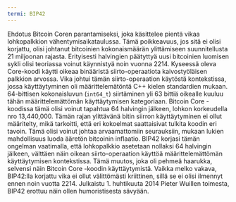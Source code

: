 ```yaml
---
termi: BIP42
---
```


Ehdotus Bitcoin Coren parantamiseksi, joka käsittelee pientä vikaa lohkopalkkion vähentymisaikataulussa. Tämä poikkeavuus, jos sitä ei olisi korjattu, olisi johtanut bitcoinien kokonaismäärän ylittämiseen suunnitellusta 21 miljoonan rajasta. Erityisesti halvingien päätyttyä uusi bitcoinien luomisen sykli olisi teoriassa voinut käynnistyä noin vuonna 2214. Kyseessä oleva Core-koodi käytti oikeaa binääristä siirto-operaatiota kaivostyöläisen palkkion arvossa. Vika johtui tämän siirto-operaation käytöstä kontekstissa, jossa käyttäytyminen oli määrittelemätöntä C++ kielen standardien mukaan. 64-bittisen kokonaisluvun (`int64_t`) siirtäminen yli 63 bittiä oikealle kuuluu tähän määrittelemättömän käyttäytymisen kategoriaan. Bitcoin Core -koodissa tämä olisi voinut tapahtua 64 halvingin jälkeen, lohkon korkeudella nro 13,440,000. Tämän rajan ylittävänä bitin siirron käyttäytyminen ei ollut määritelty, mikä tarkoitti, että eri kokoelmat saattaisivat tulkita koodin eri tavoin. Tämä olisi voinut johtaa arvaamattomiin seurauksiin, mukaan lukien mahdollisuus luoda ääretön bitcoinin inflaatio. BIP42 korjasi tämän ongelman vaatimalla, että lohkopalkkio asetetaan nollaksi 64 halvingin jälkeen, välttäen näin oikean siirto-operaation käyttöä määrittelemättömän käyttäytymisen kontekstissa. Tämä muutos, joka oli pehmeä haarukka, selvensi näin Bitcoin Core -koodin käyttäytymistä. Vaikka melko vakava, BIP42:lla korjattu vika ei ollut välittömästi kriittinen, sillä se ei olisi ilmennyt ennen noin vuotta 2214. Julkaistu 1. huhtikuuta 2014 Pieter Wuillen toimesta, BIP42 erottuu näin ollen humoristisesta sävyään.
